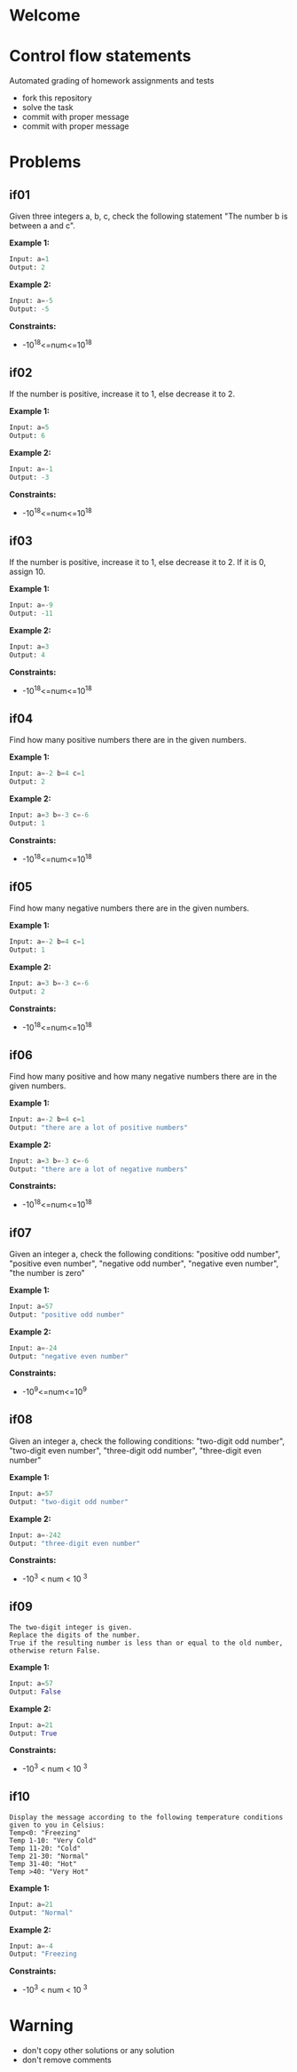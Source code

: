 # Welcome
# Control flow statements

Automated grading of homework assignments and tests
- fork this repository
- solve the task
- commit with proper message
- commit with proper message

# Problems
## if01

  Given three integers a, b, c,  check the following statement "The number b is between a and c".

**Example 1:**

```Python
Input: a=1
Output: 2

```

**Example 2:**

```Python
Input: a=-5
Output: -5

```

**Constraints:**
- -10<sup>18</sup><=num<=10<sup>18</sup>

## if02

  If the number is positive, increase it to 1, else decrease it to 2.

**Example 1:**

```Python
Input: a=5
Output: 6

```

**Example 2:**

```Python
Input: a=-1
Output: -3

```

**Constraints:**
- -10<sup>18</sup><=num<=10<sup>18</sup>

## if03

  If the number is positive, increase it to 1, else decrease it to 2. If it is 0, assign 10.

**Example 1:**

```Python
Input: a=-9
Output: -11

```

**Example 2:**

```Python
Input: a=3
Output: 4

```

**Constraints:**
- -10<sup>18</sup><=num<=10<sup>18</sup>

## if04

  Find how many positive numbers there are in the given numbers.

**Example 1:**

```Python
Input: a=-2 b=4 c=1
Output: 2

```

**Example 2:**

```Python
Input: a=3 b=-3 c=-6
Output: 1

```

**Constraints:**
- -10<sup>18</sup><=num<=10<sup>18</sup>

## if05

  Find how many negative numbers there are in the given numbers.

**Example 1:**

```Python
Input: a=-2 b=4 c=1
Output: 1

```

**Example 2:**

```Python
Input: a=3 b=-3 c=-6
Output: 2

```

**Constraints:**
- -10<sup>18</sup><=num<=10<sup>18</sup>

## if06

  Find how many positive and how many negative numbers there are in the given numbers.

**Example 1:**

```Python
Input: a=-2 b=4 c=1
Output: "there are a lot of positive numbers"

```

**Example 2:**

```Python
Input: a=3 b=-3 c=-6
Output: "there are a lot of negative numbers"

```

**Constraints:**
- -10<sup>18</sup><=num<=10<sup>18</sup>

## if07

  Given an integer a, check the following conditions:
    "positive odd number",
    "positive even number",
    "negative odd number",
    "negative even number",
    "the number is zero"

**Example 1:**

```Python
Input: a=57
Output: "positive odd number"

```

**Example 2:**

```Python
Input: a=-24
Output: "negative even number"

```

**Constraints:**
- -10<sup>9</sup><=num<=10<sup>9</sup>

## if08

  Given an integer a, check the following conditions:
    "two-digit odd number",
    "two-digit even number",
    "three-digit odd number",
    "three-digit even number"

**Example 1:**

```Python
Input: a=57
Output: "two-digit odd number"

```

**Example 2:**

```Python
Input: a=-242
Output: "three-digit even number"

```

**Constraints:**
- -10<sup>3</sup> < num < 10 <sup>3</sup>

## if09

    The two-digit integer is given.
    Replace the digits of the number.
    True if the resulting number is less than or equal to the old number, otherwise return False.

**Example 1:**

```Python
Input: a=57
Output: False

```

**Example 2:**

```Python
Input: a=21
Output: True

```

**Constraints:**
- -10<sup>3</sup> < num < 10 <sup>3</sup>

## if10

    Display the message according to the following temperature conditions given to you in Celsius:
    Temp<0: "Freezing"
    Temp 1-10: "Very Cold"
    Temp 11-20: "Cold"
    Temp 21-30: "Normal"
    Temp 31-40: "Hot"
    Temp >40: "Very Hot"

**Example 1:**

```Python
Input: a=21
Output: "Normal"

```

**Example 2:**

```Python
Input: a=-4
Output: "Freezing

```

**Constraints:**
- -10<sup>3</sup> < num < 10 <sup>3</sup>


# Warning
- don't copy other solutions or any solution
- don't remove comments